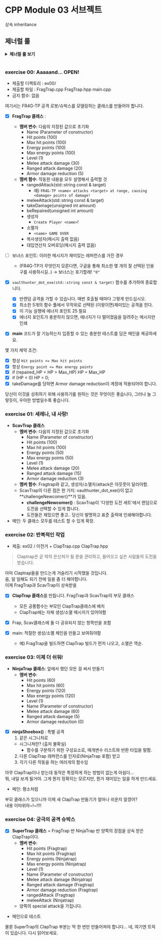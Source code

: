 
# CPP Module 03 서브젝트
상속 inheritance

## 제너럴 룰
<details>
<summary> <b> 제너럴 룰 보기 </b>  </summary><br>
<div markdown="1">
  
- 헤더 안에 구현된 모든 기능(템플릿의 경우는 제외) 및 보호되지 않은 헤더는 exercise 0점을 의미합니다.
- 모든 **출력은 표준 출력으로** 하며, 특별히 지정하지 않는 한 **개행(\n)으로 끝납니다.**
- 부과된 파일 이름 뒤에는 letter, 클래스 이름, 함수 이름, 메서드 이름이 와야합니다.
- 기억하십시오: 이제 더 이상 C가 아닌 C++로 코딩하고 있습니다. 따라서:
  - 다음 기능은 **금지**되어 있으며 사용시 0점 처리를 받습니다. 묻지도 따지지도 마시오: ***alloc, *printf, free*
  - 기본적으로 표준 라이브러리의 모든 것을 사용할 수 있습니다. **그러나** C++ 버전의 함수를 사용하는 것이 현명할 것입니다.
    당신은 C에 익숙합니다. 당신이 아는 것을 유지하는 대신, C++ 버전의 함수를 사용하는 것이 현명할 것입니다. 결국 이건 새로운 언어입니다.
  - 그리고 **네, 안돼요.** 써도 될 때까지는 [STL](https://www.cplusplus.com/reference/stl/)을 사용할 수 없습니다.(즉, 모듈08 전에는 안됨).
  - 이는 include <algorithm>을 필요로 하는 모든 것은--벡터/리스트/맵/등등--다 안된다는 뜻입니다.
- 명시적으로 금지된 기능 또는 기계의 사용은 묻지도 따지지도 않고 0점 처리됩니다.
- 또한, 달리 명시되지 않는 한 C++ 키워드 **using namespace**및 **friend**는 금지되어 있습니다.
  - 그들의 사용은 질문없이 **-42점**으로 처리 될 것입니다.
- 클래스와 관련된 파일은 달리 명시되지 않는 한 항상 **ClassName.hpp** 및 **ClassName.cpp**입니다.
- Turn-in 디렉토리는 **ex00/**, **ex01/**, ... , **exn/**.
- 예제를 철저하게 읽어야합니다. exercise의 설명에서는 명확하지 않았던 요구 사항을 포함하고 있을 수 있습니다.
  만약 뭔가 모호해 보인다면, 당신이 **C++**를 충분히 이해하지 못한 것입니다.
- 앞에서부터 배운 **C++** 도구는 사용할 수 있으므로, external 라이브러리는 사용할 수 없습니다. 그리고 물어보기 전에 말해드려요:
  - 그것은 또한 **C++11과 파생 모델**, **Boost** 또는 C++ 없으면 못사는 놀라운 기술을 갖춘 친구가 알려준 그 어떤 것도 안된다는 뜻입니다.
  - = 범위 기반 for문 C++11이니까 사용 금지..
- 상당한 양의 클래스들을 제출해야 할 수도 있습니다. 이것은 좋아하는 텍스트 편집기를 스크립팅할 수 없다면 지루해 보일 수 있습니다.
- 시작하기 전에 각 exercise를 **완전히** 읽으십시오! 진짜로요, 읽으세요.
- 사용할 컴파일러는 **clang++**입니다.
- 코드는 다음 플래그를 사용하여 컴파일해야합니다: **-Wall -Wextra -Werror**
- 당신의 각 includes는 다른 includes들과 독립적으로 포함될 수 있어야 합니다. Includes는 분명히 그들이 의존하는 다른 모든 include를 포함해야합니다.
- 궁금할까봐: **C++에서는 코딩 스타일이 적용되지 않습니다.** 원하는 스타일 아무거나 사용 가능, 제한 없음. **하지만, 동료 평가자가 읽을 수 없는 코드는 채점 받을 수 없겠죠**
- 이제 중요한 사항 : 서브젝트에 명시적으로 설명하지 않는 한 **프로그램에 의해 채점되지 않습니다**. 따라서, 여러분은 exercise를 선택하는 방법에 있어서 어느 정도의 자유가 주어집니다. 하지만, 각 exercise의 제한조건에 유의하고, **게으르지 마세요**, 연습문제들이 제공해야되는 **많은 것들을 놓치게 될거예요!**
- **제출하는 파일에 일부 관계없는 파일이 있는 것은 문제가 되지 않습니다.** 요청한 파일보다 더 많은 파일로 코드를 분리할 수도 있습니다.
  결과가 프로그램에 의해 채점되지 않는 한, **자유롭게 하세요.**
- 비록 서브젝트의 exercise가 짧더라도, 알아야 할 것을 확실히 이해하고, 가능한 최선의 방법으로 풀었다는 것을 확실히 하기 위해 시간을 들이는 것은 가치가 있습니다.
- 오딘의 이름으로, 토르의 이름으로! 머리를 쓰세요!!!
  
 </div> 
 </details>
 <BR>

### exercise 00: Aaaaand... OPEN!
- 제출할 디렉토리 : ex00/
- 제출할 파일 : FragTrap.cpp FragTrap.hpp main.cpp
- 금지 함수: 없음

여기서는 FR4G-TP 공격 로봇/슈박스를 모델링하는 클래스를 만들어야 합니다.

- [x] **FragTrap 클래스** :
  - **멤버 변수**: 다음의 지정된 값으로 초기화
    - Name (Parameter of constructor)
    - Hit points (100)
    - Max hit points (100)
    - Energy points (100)
    - Max energy points (100)
    - Level (1)
    - Melee attack damage (30)
    - Ranged attack damage (20)
    - Armor damage reduction (5)
  - **멤버 함수**: 작동한 내용을 모두 설명해서 출력할 것
    - rangedAttack(std::string const & target)
        - 예) `FR4G-TP <name> attacks <target> at range, causing <damage> points of damage!`
    - meleeAttack(std::string const & target)
    - takeDamage(unsigned int amount)
    - beRepaired(unsigned int amount)
    - 생성자
      - `Create Player <name>`!
    - 소멸자
      - `<name> GAME OVER`
    - 복사생성자(메시지 출력 없음)
    - 대입연산자 오버로딩(메시지 출력 없음)
  
- [ ] 보너스 포인트: 이러한 메시지가 재미있는 레퍼런스를 가진 경우
  - (FR4G-TP가 무엇인지 모른다면, 구글을 통해 최소한 몇 개의 잘 선택된 인용구를 사용하시길..) -> 보너스는 포기할래! `^0^`
- [x] `vaulthunter_dot_exe(std::string const & target)` 함수를 추가하여 종료합니다. 
  - [x] 반랜덤 공격을 가할 수 있습니다. 매번 호출될 때마다 그렇게 만드십시오.
  - [x] 최소한 5개의 함수 풀에서 무작위로 선택된 (이왕이면)재미있는 공격을 힌다.
  - [x] 이 기능 실행에 에너지 포인트 25 필요
  - [x] 에너지 포인트가 충분하지 않으면, 에너지가 다 떨어졌음을 알려주는 메시지만 인쇄
- [x] **main** 코드가 잘 기능하는지 입증할 수 있는 충분한 테스트를 담은 메인을 제공하세요.

몇 가지 제약 조건:
- [x] 항상 `Hit points <= Max hit points`
- [x] 항상 `Energy point <= Max energy points`
- [x] if (repaired_HP + HP > Max_HP) HP = Max_HP
- [x] if (HP < 0) HP = 0;
- [x] takeDamage를 당하면 Armor damage reduction이 계정에 적용되어야 합니다.

당신이 이것을 성취하기 위해 사용하기를 원하는 것은 무엇이든 좋습니다, 그러나 늘 그렇듯이, 우아한 방법일수록 좋습니다. 

### exercise 01: 세레나, 내 사랑!

- **ScavTrap 클래스**
  - **멤버 변수**: 다음의 지정된 값으로 초기화
    - Name (Parameter of constructor)
    - Hit points (100)
    - Max hit points (100)
    - Energy points (50)
    - Max energy points (50)
    - Level (1)
    - Melee attack damage (20)
    - Ranged attack damage (15)
    - Armor damage reduction (3)
  - **멤버 함수**: Fragtrap와 같고, 생성자/소멸자/attack은 아웃풋이 달라야함.
  - ScavTrap의 다른 점은 한 가지: vaulthunter_dot_exe()이 없고 **challengeNewcomer()**가 있음.
    - **challengeNewcomer()** : ScavTrap이 '다양한 도전 세트'에서 랜덤으로 도전을 선택할 수 있게 합니다.
    - 도전들은 재밌으면 좋고.. 당신이 발명하고 표준 출력에 인쇄해야합니다.
- 메인: 두 클래스 모두를 테스트 할 수 있게 확장.  


### exercise 02: 반복적인 작업
- 제출: ex02 / 이전거 + ClapTrap.cpp ClapTrap.hpp

> Claptrap은 곧 악의 은신처가 될 문을 관리하고, 들어오고 싶은 사람들의 도전을 받습니다.

아마 Claptrap들을 만드는게 거슬리기 시작했을 것입니다.
<br>음, 덜 일해도 되기 전에 일을 좀 더 해야합니다.
<br>이제 FragTrap과 ScavTrap이 상속받을 

- [x] **ClapTrap 클래스**를 만듭니다. FragTrap과 ScavTrap의 부모 클래스
  - 모든 공통함수는 부모인 ClapTrap클래스에 배치
  - ClapTrap에는 자체 생성/소멸 메시지가 있어야함
- [x] Frap, Scav클래스에 둘 다 공유되지 않는 항목만을 포함

- [x] main: 적절한 생성/소멸 체인을 만들고 보여줘야함
  - 예) FragTrap을 빌드하면 ClapTrap 빌드가 먼저 나오고, 소멸은 역순.

### exercise 03: 이제 더 쉬워!

- **NinjaTrap 클래스**: 앞에서 했던 모든 걸 써서 만들기
  - **멤버 변수**: 
    - Hit points (60)
    - Max hit points (60)
    - Energy points (120)
    - Max energy points (120)
    - Level (1)
    - Name (Parameter of constructor)
    - Melee attack damage (60)
    - Ranged attack damage (5)
    - Armor damage reduction (0)
- [x] **ninjaShoebox()** : 특별 공격
  1. 같은 시그니처로
    - 시그니쳐란? (출처 불확실)
      - 함수를 구분하기 위한 구성요소로, 매개변수 리스트와 반환 타입을 말함.
  2. 다른 ClapTrap 레퍼런스를 인자로(NinjaTrap 포함) 받고
  3. 각기 다른 작동을 하는 여러개의 함수임
  
아무 ClapTrap이나 받는데 동작은 특정하게 하는 방법이 없는게 아쉽다... <br>
뭐, 내일 보게 될거야. 그게 뭔지 정확히는 모르지만, 뭔가 재미있는 일을 하게 만드세요.

- 메인: 평소처럼

부모 클래스가 있으니까 이제 새 ClapTrap 만들기가 얼마나 쉬운지 알겠어?
<br>
내용 이따위야~!~!!!! 

### exercise 04: 궁극의 공격 슈박스

- [x] **SuperTrap 클래스** = FragTrap 반 NinjaTrap 반 양쪽의 장점을 상속 받은 ClapTrap이다. 
  - **멤버 변수**: 
    - Hit points (Fragtrap)
    - Max hit points (Fragtrap)
    - Energy points (Ninjatrap)
    - Max energy points (Ninjatrap)
    - Level (1)
    - Name (Parameter of constructor)
    - Melee attack damage (Ninjatrap)
    - Ranged attack damage (Fragtrap)
    - Armor damage reduction (Fragtrap)
    - rangedAttack (Fragtrap)
    - meleeAttack (Ninjatrap)
  - 양쪽의 special attack을 가집니다. 
- 메인으로 테스트

물론 SuperTrap의 ClapTrap 부분는 딱 한 번만 만들어져야 합니다... 네, 여기엔 트릭이 있습니다. 다시 읽어보세요.
